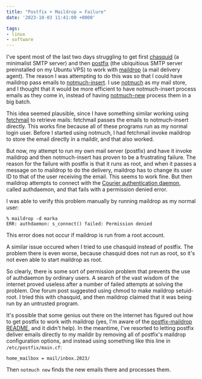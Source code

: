 ```yaml
---
title: "Postfix + Maildrop = Failure"
date: '2023-10-03 11:41:00 +0000'

tags:
- linux
- software
---
```


I've spent most of the last two days struggling to get first [chasquid](https://blitiri.com.ar/p/chasquid/)
(a minimalist SMTP server) and then [postfix](https://www.postfix.org/) (the ubiquitious SMTP
server preinstalled on my Ubuntu VPS) to work with
[maildrop](https://www.courier-mta.org/maildrop/) (a mail delivery agent).  The reason I
was attempting to do this was so that I could have maildrop pass
emails to [notmuch-insert](https://notmuchmail.org/doc/latest/man1/notmuch-insert.html).
I use [notmuch](https://notmuchmail.org/) as my mail store, and I
thought that it would be more efficient to have notmuch-insert process
emails as they come in, instead of having [notmuch-new](https://notmuchmail.org/doc/latest/man1/notmuch-new.html) process them in a big
batch.

This idea seemed plausible, since
I have something similar working using [fetchmail](https://www.fetchmail.info/)
to retrieve mails: fetchmail passes the emails to notmuch-insert directly.  This works
fine because all of these programs run as my normal login user.
Before I started using notmuch, I had fetchmail invoke maildrop
to store the email directly in a maildir, and that also worked.

But now, my attempt to run my own mail server (postfix) and have it
invoke maildrop and then notmuch-insert has proven to be a frustrating
failure.  The reason for the failure with postfix is that it runs as
root, and when it passes a message on to maildrop to do the delivery,
maildrop has to change its user ID to that of the user receiving the
email.  This seems to work fine.  But then maildrop attempts to
connect with the [Courier authentication daemon](https://www.courier-mta.org/authlib/README_authlib.html),
called authdaemon, and that fails with a permission denied error.

I was able to verify this problem manually by running
maildrop as my normal user:

    % maildrop -d marka
    ERR: authdaemon: s_connect() failed: Permission denied

This error does not occur if maildrop is run from a root account.

A similar issue occured when I tried to use chasquid instead of postfix.
The problem there is even worse, because chasquid does not run as root,
so it's not even able to start maildrop as root.

So clearly, there is some sort of permission problem that prevents the
use of authdaemon by ordinary users.  A search of the vast wisdom of
the internet proved useless after a number of failed attempts at
solving the problem.  One forum post suggested using chmod to make
maildrop setuid-root.  I tried this with chasquid, and then maildrop
claimed that it was being run by an untrusted program.

It's possible that some genius out there on the internet has figured
out how to get postfix to work with maildrop (yes, I'm aware of
the [postfix-maildrop README](https://www.postfix.org/MAILDROP_README.html),
and it didn't help).  In the meantime,
I've resorted to letting postfix deliver emails directly to my
maildir by removing all of postfix's maildrop configuration options,
and instead using something like this line in `/etc/postfix/main.cf`:

    home_mailbox = mail/inbox.2023/

Then `notmuch new` finds the new emails there and processes them.

